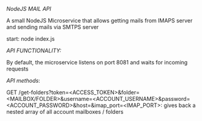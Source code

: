 *NodeJS MAIL API*

A small NodeJS Microservice that allows getting mails from IMAPS server and sending mails via SMTPS server

start: node index.js <ACCESS TOKEN>
  
*API FUNCTIONALITY:*
  
By default, the microservice listens on port 8081 and waits for incoming requests
  
*API methods*:
 
GET /get-folders?token=<ACCESS_TOKEN>&folder=<MAILBOX/FOLDER>&username=<ACCOUNT_USERNAME>&password=<ACCOUNT_PASSWORD>&host=<HOST>&imap_port=<IMAP_PORT>:
  gives back a nested array of all account mailboxes / folders
